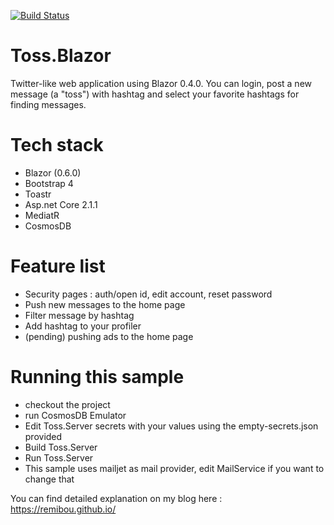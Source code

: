 [![Build Status](https://dev.azure.com/remibou/toss/_apis/build/status/RemiBou.Toss.Blazor?branchName=master)](https://dev.azure.com/remibou/toss/_build/latest?definitionId=1?branchName=master)

# Toss.Blazor
Twitter-like web application using Blazor 0.4.0. You can login, post a new message (a "toss") with hashtag and select your favorite hashtags for finding messages.

# Tech stack
- Blazor (0.6.0)
- Bootstrap 4
- Toastr
- Asp.net Core 2.1.1
- MediatR
- CosmosDB

# Feature list
- Security pages : auth/open id, edit account, reset password
- Push new messages to the home page
- Filter message by hashtag
- Add hashtag to your profiler
- (pending) pushing ads to the home page

# Running this sample
- checkout the project
- run CosmosDB Emulator
- Edit Toss.Server secrets with your values using the empty-secrets.json provided
- Build Toss.Server
- Run Toss.Server
- This sample uses mailjet as mail provider, edit MailService if you want to change that

You can find detailed explanation on my blog here : https://remibou.github.io/

